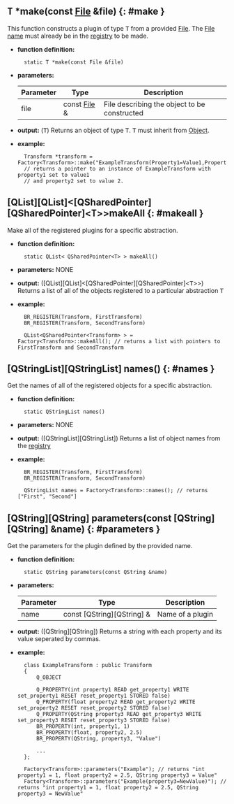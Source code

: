 ## <tt>T</tt> \*make(const [File](../file/file.md) &file) {: #make }

This function constructs a plugin of type <tt>T</tt> from a provided [File](../file/file.md). The [File](../file/file.md) [name](../file/members.md#name) must already be in the [registry](members.md#registry) to be made.

* **function definition:**

        static T *make(const File &file)

* **parameters:**

    Parameter | Type | Description
    --- | --- | ---
    file | const [File](../file/file.md) & | File describing the object to be constructed

* **output:** (<tt>T</tt>) Returns an object of type <tt>T</tt>. <tt>T</tt> must inherit from [Object](../object/object.md).
* **example:**

        Transform *transform = Factory<Transform>::make("ExampleTransform(Property1=Value1,Property2=Value2)");
        // returns a pointer to an instance of ExampleTransform with property1 set to value1
        // and property2 set to value 2.

## [QList][QList]&lt;[QSharedPointer][QSharedPointer]&lt;<tt>T</tt>&gt;&gt;makeAll {: #makeall }

Make all of the registered plugins for a specific abstraction.

* **function definition:**

        static QList< QSharedPointer<T> > makeAll()

* **parameters:** NONE
* **output:** ([QList][QList]&lt;[QSharedPointer][QSharedPointer]&lt;<tt>T</tt>&gt;&gt;) Returns a list of all of the objects registered to a particular abstraction <tt>T</tt>
* **example:**

        BR_REGISTER(Transform, FirstTransform)
        BR_REGISTER(Transform, SecondTransform)

        QList<QSharedPointer<Transform> > = Factory<Transform>::makeAll(); // returns a list with pointers to FirstTransform and SecondTransform


## [QStringList][QStringList] names() {: #names }

Get the names of all of the registered objects for a specific abstraction.

* **function definition:**

        static QStringList names()

* **parameters:** NONE
* **output:** ([QStringList][QStringList]) Returns a list of object names from the [registry](members.md#registry)
* **example:**

        BR_REGISTER(Transform, FirstTransform)
        BR_REGISTER(Transform, SecondTransform)

        QStringList names = Factory<Transform>::names(); // returns ["First", "Second"]


## [QString][QString] parameters(const [QString][QString] &name) {: #parameters }

Get the parameters for the plugin defined by the provided name.

* **function definition:**

        static QString parameters(const QString &name)

* **parameters:**

    Parameter | Type | Description
    --- | --- | ---
    name | const [QString][QString] & | Name of a plugin

* **output:** ([QString][QString]) Returns a string with each property and its value seperated by commas.
* **example:**

        class ExampleTransform : public Transform
        {
            Q_OBJECT

            Q_PROPERTY(int property1 READ get_property1 WRITE set_property1 RESET reset_property1 STORED false)
            Q_PROPERTY(float property2 READ get_property2 WRITE set_property2 RESET reset_property2 STORED false)
            Q_PROPERTY(QString property3 READ get_property3 WRITE set_property3 RESET reset_property3 STORED false)
            BR_PROPERTY(int, property1, 1)
            BR_PROPERTY(float, property2, 2.5)
            BR_PROPERTY(QString, property3, "Value")

            ...
        };

        Factory<Transform>::parameters("Example"); // returns "int property1 = 1, float property2 = 2.5, QString property3 = Value"
        Factory<Transform>::parameters("Example(property3=NewValue)"); // returns "int property1 = 1, float property2 = 2.5, QString property3 = NewValue"
